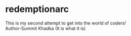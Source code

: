 # redemptionarc
This is my second attempt to get into the world of coders!
<br>
Author-Summit Khadka (It is what it is)
